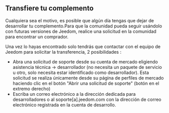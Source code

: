 ## Transfiere tu complemento

Cualquiera sea el motivo, es posible que algún día tengas que dejar de desarrollar tu complemento.Para que la comunidad pueda seguir usándolo con futuras versiones de Jeedom, realice una solicitud en la comunidad para encontrar un comprador.

Una vez lo hayas encontrado solo tendrás que contactar con el equipo de Jeedom para solicitar la transferencia, 2 posibilidades :
- Abra una solicitud de soporte desde su cuenta de mercado eligiendo asistencia técnica -> desarrollador (no necesita un paquete de servicio u otro, solo necesita estar identificado como desarrollador). Esta solicitud se realiza únicamente desde su página de perfiles de mercado haciendo clic en el botón "Abrir una solicitud de soporte" (botón en el extremo derecho)
- Escriba un correo electrónico a la dirección dedicada para desarrolladores o al soporte[a].jeedom.com con la dirección de correo electrónico registrada en la cuenta de desarrollo.
